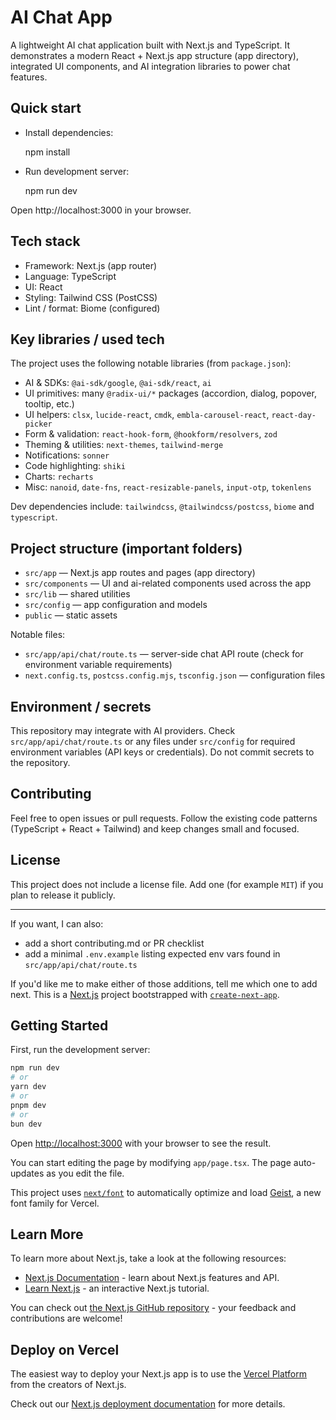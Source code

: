 # AI Chat App

A lightweight AI chat application built with Next.js and TypeScript. It demonstrates a modern React + Next.js app structure (app directory), integrated UI components, and AI integration libraries to power chat features.

## Quick start

- Install dependencies:

  npm install

- Run development server:

  npm run dev

Open http://localhost:3000 in your browser.

## Tech stack

- Framework: Next.js (app router)
- Language: TypeScript
- UI: React
- Styling: Tailwind CSS (PostCSS)
- Lint / format: Biome (configured)

## Key libraries / used tech

The project uses the following notable libraries (from `package.json`):

- AI & SDKs: `@ai-sdk/google`, `@ai-sdk/react`, `ai`
- UI primitives: many `@radix-ui/*` packages (accordion, dialog, popover, tooltip, etc.)
- UI helpers: `clsx`, `lucide-react`, `cmdk`, `embla-carousel-react`, `react-day-picker`
- Form & validation: `react-hook-form`, `@hookform/resolvers`, `zod`
- Theming & utilities: `next-themes`, `tailwind-merge`
- Notifications: `sonner`
- Code highlighting: `shiki`
- Charts: `recharts`
- Misc: `nanoid`, `date-fns`, `react-resizable-panels`, `input-otp`, `tokenlens`

Dev dependencies include: `tailwindcss`, `@tailwindcss/postcss`, `biome` and `typescript`.

## Project structure (important folders)

- `src/app` — Next.js app routes and pages (app directory)
- `src/components` — UI and ai-related components used across the app
- `src/lib` — shared utilities
- `src/config` — app configuration and models
- `public` — static assets

Notable files:

- `src/app/api/chat/route.ts` — server-side chat API route (check for environment variable requirements)
- `next.config.ts`, `postcss.config.mjs`, `tsconfig.json` — configuration files

## Environment / secrets

This repository may integrate with AI providers. Check `src/app/api/chat/route.ts` or any files under `src/config` for required environment variables (API keys or credentials). Do not commit secrets to the repository.

## Contributing

Feel free to open issues or pull requests. Follow the existing code patterns (TypeScript + React + Tailwind) and keep changes small and focused.

## License

This project does not include a license file. Add one (for example `MIT`) if you plan to release it publicly.

---

If you want, I can also:

- add a short contributing.md or PR checklist
- add a minimal `.env.example` listing expected env vars found in `src/app/api/chat/route.ts`

If you'd like me to make either of those additions, tell me which one to add next.
This is a [Next.js](https://nextjs.org) project bootstrapped with [`create-next-app`](https://nextjs.org/docs/app/api-reference/cli/create-next-app).

## Getting Started

First, run the development server:

```bash
npm run dev
# or
yarn dev
# or
pnpm dev
# or
bun dev
```

Open [http://localhost:3000](http://localhost:3000) with your browser to see the result.

You can start editing the page by modifying `app/page.tsx`. The page auto-updates as you edit the file.

This project uses [`next/font`](https://nextjs.org/docs/app/building-your-application/optimizing/fonts) to automatically optimize and load [Geist](https://vercel.com/font), a new font family for Vercel.

## Learn More

To learn more about Next.js, take a look at the following resources:

- [Next.js Documentation](https://nextjs.org/docs) - learn about Next.js features and API.
- [Learn Next.js](https://nextjs.org/learn) - an interactive Next.js tutorial.

You can check out [the Next.js GitHub repository](https://github.com/vercel/next.js) - your feedback and contributions are welcome!

## Deploy on Vercel

The easiest way to deploy your Next.js app is to use the [Vercel Platform](https://vercel.com/new?utm_medium=default-template&filter=next.js&utm_source=create-next-app&utm_campaign=create-next-app-readme) from the creators of Next.js.

Check out our [Next.js deployment documentation](https://nextjs.org/docs/app/building-your-application/deploying) for more details.
